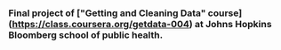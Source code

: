 ### Final project of ["Getting and Cleaning Data" course] (https://class.coursera.org/getdata-004) at Johns Hopkins Bloomberg school of public health.
